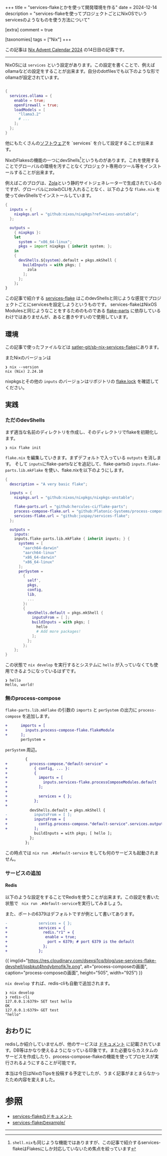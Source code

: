 +++
title = "services-flakeとかを使って開発環境を作る"
date = 2024-12-14
description = "services-flakeを使ってプロジェクトごとにNixOSでいうservicesのようなものを使う方法について"

[extra]
comment = true

[taxonomies]
tags = ["Nix"]
+++

この記事は [Nix Advent Calendar 2024](https://adventar.org/calendars/10086) の14日目の記事です。

---

NixOSには `services` という設定があります。この設定を書くことで、例えばollamaなどの設定をすることが出来ます。自分のdotfilesでも以下のような形でollamaが設定されています。

```nix

{
  services.ollama = {
    enable = true;
    openFirewall = true;
    loadModels = [
      "llama3.2"
      # ...
    ];
  };
}
```

他にもたくさんの[ソフトウェア](https://search.nixos.org/options?query=services.)を `services` を介して設定することが出来ます。

NixのFlakesの機能の一つにdevShells[^1]というものがあります。これを使用することでグローバルの環境を汚すことなくプロジェクト専用のツール等をインストールすることが出来ます。

例えばこのブログは、[Zola](https://github.com/getzola/zola/)という静的サイトジェネレーターで生成されているのですが、グローバルにzolaのCLIを入れることなく、以下のような `flake.nix` を使ってdevShellsでインストールしています。

```nix
{
  inputs = {
    nixpkgs.url = "github:nixos/nixpkgs?ref=nixos-unstable";
  };

  outputs =
    { nixpkgs }:
    let
      system = "x86_64-linux";
      pkgs = import nixpkgs { inherit system; };
    in
    {
      devShells.${system}.default = pkgs.mkShell {
        buildInputs = with pkgs; [
          zola
        ];
      };
    };
}
```

この記事で紹介する [services-flake](https://github.com/juspay/services-flake) はこのdevShellsと同じような感覚でプロジェクトごとにservicesを設定しようというものです。
services-flakeはNixOS Modulesと同じようなことをするためのものである [flake-parts](https://github.com/hercules-ci/flake-parts) に依存しているわけではありませんが、あると書きやすいので使用しています。


## 環境

この記事で使ったファイルなどは [satler-git/sb-nix-services-flake](https://github.com/satler-git/sb-nix-services-flake)にあります。

またNixのバージョンは

```shell
❯ nix --version
nix (Nix) 2.24.10
```

nixpkgsとその他の `inputs` のバージョンはリポジトリの [flake.lock](https://github.com/satler-git/sb-nix-services-flake/blob/dd8f2ad0d368a03ab95d651a547d194b83f7186b/flake.lock) を確認してください。

## 実践

### ただのdevShells

まず適当な名前のディレクトリを作成し、そのディレクトリでflakeを初期化します。

```shell
❯ nix flake init
```

`flake.nix` を編集していきます。まずデフォルトで入っている `outputs` を消します。
そして `inputs`にflake-partsなどを追記して、flake-partsの `inputs.flake-parts.lib.mkFlake` を使い、flake.nixを以下のようにします。

```nix
{
  description = "A very basic flake";

  inputs = {
    nixpkgs.url = "github:nixos/nixpkgs/nixpkgs-unstable";

    flake-parts.url = "github:hercules-ci/flake-parts";
    process-compose-flake.url = "github:Platonic-Systems/process-compose-flake";
    services-flake.url = "github:juspay/services-flake";
  };

  outputs =
    inputs:
    inputs.flake-parts.lib.mkFlake { inherit inputs; } {
      systems = [
        "aarch64-darwin"
        "aarch64-linux"
        "x86_64-darwin"
        "x86_64-linux"
      ];
      perSystem =
        {
          self',
          pkgs,
          config,
          lib,
          ...
        }:
        {
          devShells.default = pkgs.mkShell {
            inputsFrom = [ ];
            buildInputs = with pkgs; [
              hello
              # Add more packages!
            ];
          };
        };
    };
}
```

この状態で `nix develop` を実行するとシステムに `hello` が入っていなくても使用できるようになっているはずです。

```shell
❯ hello
Hello, world!
```

### 無のprocess-compose

`flake-parts.lib.mkFlake` の引数の `imports` と `perSystem` の出力に `process-compose` を追加します。

```diff
+      imports = [
+        inputs.process-compose-flake.flakeModule
+      ];
       perSystem =
```

`perSystem` 周辺。

```diff
         {
+          process-compose."default-service" =
+            { config, ... }:
+            {
+              imports = [
+                inputs.services-flake.processComposeModules.default
+              ];
+
+              services = { };
+            };
+
           devShells.default = pkgs.mkShell {
-            inputsFrom = [ ];
+            inputsFrom = [
+              config.process-compose."default-service".services.outputs.devShell
+            ];
             buildInputs = with pkgs; [ hello ];
           };
         };
```

この時点では `nix run .#default-service` をしても何のサービスも起動されません。

### サービスの追加

#### Redis

以下のような設定をすることでRedisを使うことが出来ます。この設定を書いた状態で ` nix run .#default-service`を実行してみましょう。

また、ポートの6379はデフォルトですが例として書いてあります。
```diff
-              services = { };
+              services = {
+                redis."r1" = {
+                 enable = true;
+                  port = 6379; # port 6379 is the default
+                };
+              };
```

{{ img(id="https://res.cloudinary.com/dsexsi1cq/blog/use-services-flake-devshell/jqsbkut4hndybmofik7e.png", alt="process-composeの画面", caption="process-composeの画面", height="505", width="925") }}

`nix develop` すれば、redis-cliも自動で追加されます。

```shell
❯ nix develop
❯ redis-cli
127.0.0.1:6379> SET test hello
OK
127.0.0.1:6379> GET test
"hello"
```

## おわりに

redisしか紹介していませんが、他のサービスは [ドキュメント](https://community.flake.parts/services-flake/services) に記載されています。DB等はかなり使えるようになっている印象です。また必要ならカスタムのサービスを作成したり、process-compose-flakeの機能を使ってプロセスが実行されるようにすることが可能です。

本当は今日はNixのTipsを投稿する予定でしたが、うまく記事がまとまらなかったため内容を変えました。

# 参照

- [services-flakeのドキュメント](https://community.flake.parts/services-flake/start)
- [services-flakeのexample/](https://github.com/juspay/services-flake/tree/9cf03e68a1fe33822f1a444ea47a7a9bce15e01e/example)

---

[^1]: `shell.nix`も同じような機能ではありますが、この記事で紹介するservices-flakeはFlakesにしか対応していないため焦点を絞っています
